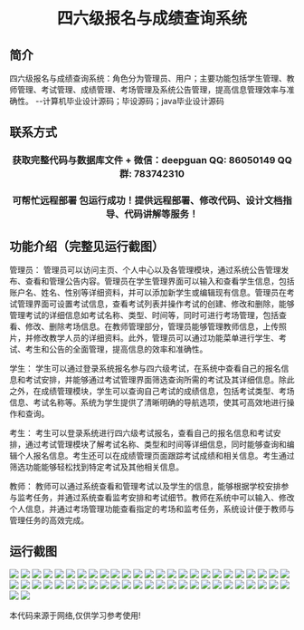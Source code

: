<p><h1 align="center">四六级报名与成绩查询系统</h1></p>

## 简介
四六级报名与成绩查询系统：角色分为管理员、用户；主要功能包括学生管理、教师管理、考试管理、成绩管理、考场管理及系统公告管理，提高信息管理效率与准确性。    --计算机毕业设计源码；毕设源码；java毕业设计源码


## 联系方式
<p><h3 align="center">获取完整代码与数据库文件 + 微信：deepguan QQ: 86050149 QQ群: 783742310</h3></p>
<p><h3 align="center">可帮忙远程部署 包运行成功！提供远程部署、修改代码、设计文档指导、代码讲解等服务！</h3></p>

## 功能介绍（完整见运行截图）
管理员： 管理员可以访问主页、个人中心以及各管理模块，通过系统公告管理发布、查看和管理公告内容。管理员在学生管理界面可以输入和查看学生信息，包括账户名、姓名、性别等详细资料，并可以添加新学生或编辑现有信息。管理员在考试管理界面可设置考试信息，查看考试列表并操作考试的创建、修改和删除，能够管理考试的详细信息如考试名称、类型、时间等，同时可进行考场管理，包括查看、修改、删除考场信息。在教师管理部分，管理员能够管理教师信息，上传照片，并修改教学人员的详细资料。此外，管理员可以通过功能菜单进行学生、考试、考生和公告的全面管理，提高信息的效率和准确性。

学生： 学生可以通过登录系统报名参与四六级考试，在系统中查看自己的报名信息和考试安排，并能够通过考试管理界面筛选查询所需的考试及其详细信息。除此之外，在成绩管理模块，学生可以查询自己考试的成绩信息，包括考试类型、考场信息、考试名称等。系统为学生提供了清晰明确的导航选项，使其可高效地进行操作和查询。

考生： 考生可以登录系统进行四六级考试报名，查看自己的报名信息和考试安排，通过考试管理模块了解考试名称、类型和时间等详细信息，同时能够查询和编辑个人报名信息。考生还可以在成绩管理页面跟踪考试成绩和相关信息。考生通过筛选功能能够轻松找到特定考试及其他相关信息。

教师： 教师可以通过系统查看和管理考试以及学生的信息，能够根据学校安排参与监考任务，并通过系统查看监考安排和考试细节。教师在系统中可以输入、修改个人信息，并通过考场管理功能查看指定的考场和监考任务，系统设计便于教师与管理任务的高效完成。


## 运行截图
![](https://bs-1329754181.cos.ap-shanghai.myqcloud.com/ssm/cet4AndCet6RegistrationScoreSystem/img/001.jpg)
![](https://bs-1329754181.cos.ap-shanghai.myqcloud.com/ssm/cet4AndCet6RegistrationScoreSystem/img/002.jpg)
![](https://bs-1329754181.cos.ap-shanghai.myqcloud.com/ssm/cet4AndCet6RegistrationScoreSystem/img/003.jpg)
![](https://bs-1329754181.cos.ap-shanghai.myqcloud.com/ssm/cet4AndCet6RegistrationScoreSystem/img/004.jpg)
![](https://bs-1329754181.cos.ap-shanghai.myqcloud.com/ssm/cet4AndCet6RegistrationScoreSystem/img/005.jpg)
![](https://bs-1329754181.cos.ap-shanghai.myqcloud.com/ssm/cet4AndCet6RegistrationScoreSystem/img/006.jpg)
![](https://bs-1329754181.cos.ap-shanghai.myqcloud.com/ssm/cet4AndCet6RegistrationScoreSystem/img/007.jpg)
![](https://bs-1329754181.cos.ap-shanghai.myqcloud.com/ssm/cet4AndCet6RegistrationScoreSystem/img/008.jpg)
![](https://bs-1329754181.cos.ap-shanghai.myqcloud.com/ssm/cet4AndCet6RegistrationScoreSystem/img/009.jpg)
![](https://bs-1329754181.cos.ap-shanghai.myqcloud.com/ssm/cet4AndCet6RegistrationScoreSystem/img/010.jpg)
![](https://bs-1329754181.cos.ap-shanghai.myqcloud.com/ssm/cet4AndCet6RegistrationScoreSystem/img/011.jpg)
![](https://bs-1329754181.cos.ap-shanghai.myqcloud.com/ssm/cet4AndCet6RegistrationScoreSystem/img/012.jpg)
![](https://bs-1329754181.cos.ap-shanghai.myqcloud.com/ssm/cet4AndCet6RegistrationScoreSystem/img/013.jpg)
![](https://bs-1329754181.cos.ap-shanghai.myqcloud.com/ssm/cet4AndCet6RegistrationScoreSystem/img/014.jpg)
![](https://bs-1329754181.cos.ap-shanghai.myqcloud.com/ssm/cet4AndCet6RegistrationScoreSystem/img/015.jpg)
![](https://bs-1329754181.cos.ap-shanghai.myqcloud.com/ssm/cet4AndCet6RegistrationScoreSystem/img/016.jpg)
![](https://bs-1329754181.cos.ap-shanghai.myqcloud.com/ssm/cet4AndCet6RegistrationScoreSystem/img/017.jpg)
![](https://bs-1329754181.cos.ap-shanghai.myqcloud.com/ssm/cet4AndCet6RegistrationScoreSystem/img/018.jpg)
![](https://bs-1329754181.cos.ap-shanghai.myqcloud.com/ssm/cet4AndCet6RegistrationScoreSystem/img/019.jpg)
![](https://bs-1329754181.cos.ap-shanghai.myqcloud.com/ssm/cet4AndCet6RegistrationScoreSystem/img/020.jpg)
![](https://bs-1329754181.cos.ap-shanghai.myqcloud.com/ssm/cet4AndCet6RegistrationScoreSystem/img/021.jpg)
![](https://bs-1329754181.cos.ap-shanghai.myqcloud.com/ssm/cet4AndCet6RegistrationScoreSystem/img/022.jpg)
![](https://bs-1329754181.cos.ap-shanghai.myqcloud.com/ssm/cet4AndCet6RegistrationScoreSystem/img/023.jpg)
![](https://bs-1329754181.cos.ap-shanghai.myqcloud.com/ssm/cet4AndCet6RegistrationScoreSystem/img/024.jpg)
![](https://bs-1329754181.cos.ap-shanghai.myqcloud.com/ssm/cet4AndCet6RegistrationScoreSystem/img/025.jpg)
![](https://bs-1329754181.cos.ap-shanghai.myqcloud.com/ssm/cet4AndCet6RegistrationScoreSystem/img/026.jpg)
![](https://bs-1329754181.cos.ap-shanghai.myqcloud.com/ssm/cet4AndCet6RegistrationScoreSystem/img/027.jpg)
![](https://bs-1329754181.cos.ap-shanghai.myqcloud.com/ssm/cet4AndCet6RegistrationScoreSystem/img/028.jpg)
![](https://bs-1329754181.cos.ap-shanghai.myqcloud.com/ssm/cet4AndCet6RegistrationScoreSystem/img/029.jpg)
![](https://bs-1329754181.cos.ap-shanghai.myqcloud.com/ssm/cet4AndCet6RegistrationScoreSystem/img/030.jpg)
![](https://bs-1329754181.cos.ap-shanghai.myqcloud.com/ssm/cet4AndCet6RegistrationScoreSystem/img/031.jpg)
![](https://bs-1329754181.cos.ap-shanghai.myqcloud.com/ssm/cet4AndCet6RegistrationScoreSystem/img/032.jpg)
![](https://bs-1329754181.cos.ap-shanghai.myqcloud.com/ssm/cet4AndCet6RegistrationScoreSystem/img/033.jpg)
![](https://bs-1329754181.cos.ap-shanghai.myqcloud.com/ssm/cet4AndCet6RegistrationScoreSystem/img/034.jpg)
![](https://bs-1329754181.cos.ap-shanghai.myqcloud.com/ssm/cet4AndCet6RegistrationScoreSystem/img/035.jpg)
![](https://bs-1329754181.cos.ap-shanghai.myqcloud.com/ssm/cet4AndCet6RegistrationScoreSystem/img/036.jpg)
![](https://bs-1329754181.cos.ap-shanghai.myqcloud.com/ssm/cet4AndCet6RegistrationScoreSystem/img/037.jpg)
![](https://bs-1329754181.cos.ap-shanghai.myqcloud.com/ssm/cet4AndCet6RegistrationScoreSystem/img/038.jpg)
![](https://bs-1329754181.cos.ap-shanghai.myqcloud.com/ssm/cet4AndCet6RegistrationScoreSystem/img/039.jpg)
![](https://bs-1329754181.cos.ap-shanghai.myqcloud.com/ssm/cet4AndCet6RegistrationScoreSystem/img/040.jpg)
![](https://bs-1329754181.cos.ap-shanghai.myqcloud.com/ssm/cet4AndCet6RegistrationScoreSystem/img/041.jpg)
![](https://bs-1329754181.cos.ap-shanghai.myqcloud.com/ssm/cet4AndCet6RegistrationScoreSystem/img/042.jpg)
![](https://bs-1329754181.cos.ap-shanghai.myqcloud.com/ssm/cet4AndCet6RegistrationScoreSystem/img/043.jpg)
![](https://bs-1329754181.cos.ap-shanghai.myqcloud.com/ssm/cet4AndCet6RegistrationScoreSystem/img/044.jpg)
![](https://bs-1329754181.cos.ap-shanghai.myqcloud.com/ssm/cet4AndCet6RegistrationScoreSystem/img/045.jpg)
![](https://bs-1329754181.cos.ap-shanghai.myqcloud.com/ssm/cet4AndCet6RegistrationScoreSystem/img/046.jpg)
![](https://bs-1329754181.cos.ap-shanghai.myqcloud.com/ssm/cet4AndCet6RegistrationScoreSystem/img/047.jpg)
![](https://bs-1329754181.cos.ap-shanghai.myqcloud.com/ssm/cet4AndCet6RegistrationScoreSystem/img/048.jpg)
![](https://bs-1329754181.cos.ap-shanghai.myqcloud.com/ssm/cet4AndCet6RegistrationScoreSystem/img/049.jpg)
![](https://bs-1329754181.cos.ap-shanghai.myqcloud.com/ssm/cet4AndCet6RegistrationScoreSystem/img/050.jpg)
![](https://bs-1329754181.cos.ap-shanghai.myqcloud.com/ssm/cet4AndCet6RegistrationScoreSystem/img/051.jpg)
![](https://bs-1329754181.cos.ap-shanghai.myqcloud.com/ssm/cet4AndCet6RegistrationScoreSystem/img/052.jpg)

<p>本代码来源于网络,仅供学习参考使用!</p>
